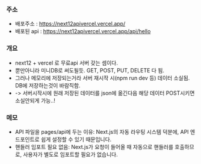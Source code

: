 ### 주소

- 배포주소 : https://next12apivercel.vercel.app/
- 배포된 api : https://next12apivercel.vercel.app/api/hello

### 개요

- next12 + vercel 로 무료api 서버 갖는 셈이다.
- 뿐만아니라 미니DB로 써도될듯. GET, POST, PUT, DELETE 다 됨.
- 그러나 메모리에 저장되는거라 서버 재시작 시(npm run dev 등) 데이터 소실됨. DB에 저장하는것이 바람직함.
- -> 서버시작시에 원래 저장된 데이터를 json에 옮긴다음 해당 데이터 POST시키면 소실안되게 가능..!

### 메모

- API 파일을 pages/api에 두는 이유: Next.js의 자동 라우팅 시스템 덕분에, API 엔드포인트로 쉽게 설정할 수 있기 때문입니다.
- 핸들러 임포트 필요 없음: Next.js가 요청이 들어올 때 자동으로 핸들러를 호출하므로, 사용자가 별도로 임포트할 필요가 없습니다.

